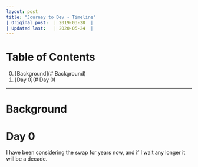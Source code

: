 ```yaml
---
layout: post
title: "Journey to Dev - Timeline"
| Original post:  | 2019-03-28  |
| Updated last:   | 2020-05-24  |
---
```

# Table of Contents
0. [Background](# Background)
1. [Day 0](# Day 0)
----
# Background

# Day 0
I have been considering the swap for years now, and if I wait any longer it will be a decade. 
